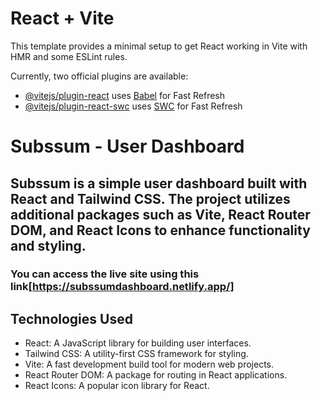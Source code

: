 # React + Vite

This template provides a minimal setup to get React working in Vite with HMR and some ESLint rules.

Currently, two official plugins are available:

- [@vitejs/plugin-react](https://github.com/vitejs/vite-plugin-react/blob/main/packages/plugin-react/README.md) uses [Babel](https://babeljs.io/) for Fast Refresh
- [@vitejs/plugin-react-swc](https://github.com/vitejs/vite-plugin-react-swc) uses [SWC](https://swc.rs/) for Fast Refresh


# Subssum - User Dashboard

## Subssum is a simple user dashboard built with React and Tailwind CSS. The project utilizes additional packages such as Vite, React Router DOM, and React Icons to enhance functionality and styling.

### You can access the live site using this link[https://subssumdashboard.netlify.app/]

## Technologies Used
- React: A JavaScript library for building user interfaces.
- Tailwind CSS: A utility-first CSS framework for styling.
- Vite: A fast development build tool for modern web projects.
- React Router DOM: A package for routing in React applications.
- React Icons: A popular icon library for React.
